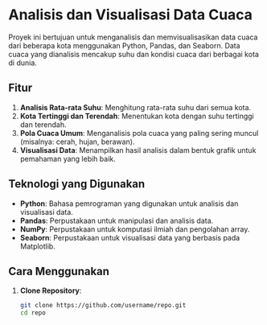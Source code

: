 # Analisis dan Visualisasi Data Cuaca

Proyek ini bertujuan untuk menganalisis dan memvisualisasikan data cuaca dari beberapa kota menggunakan Python, Pandas, dan Seaborn. Data cuaca yang dianalisis mencakup suhu dan kondisi cuaca dari berbagai kota di dunia.

## Fitur

1. **Analisis Rata-rata Suhu**: Menghitung rata-rata suhu dari semua kota.
2. **Kota Tertinggi dan Terendah**: Menentukan kota dengan suhu tertinggi dan terendah.
3. **Pola Cuaca Umum**: Menganalisis pola cuaca yang paling sering muncul (misalnya: cerah, hujan, berawan).
4. **Visualisasi Data**: Menampilkan hasil analisis dalam bentuk grafik untuk pemahaman yang lebih baik.

## Teknologi yang Digunakan

- **Python**: Bahasa pemrograman yang digunakan untuk analisis dan visualisasi data.
- **Pandas**: Perpustakaan untuk manipulasi dan analisis data.
- **NumPy**: Perpustakaan untuk komputasi ilmiah dan pengolahan array.
- **Seaborn**: Perpustakaan untuk visualisasi data yang berbasis pada Matplotlib.

## Cara Menggunakan

1. **Clone Repository**:
   ```bash
   git clone https://github.com/username/repo.git
   cd repo
